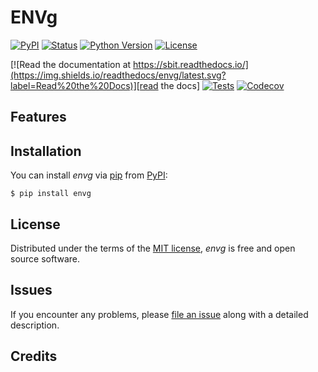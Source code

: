 # ENVg

[![PyPI](https://img.shields.io/pypi/v/envg.svg)][pypi status]
[![Status](https://img.shields.io/pypi/status/envg.svg)][pypi status]
[![Python Version](https://img.shields.io/pypi/pyversions/envg)][pypi status]
[![License](https://img.shields.io/pypi/l/envg)][license]

[![Read the documentation at https://sbit.readthedocs.io/](https://img.shields.io/readthedocs/envg/latest.svg?label=Read%20the%20Docs)][read the docs]
[![Tests](https://github.com/j5pu/envg/workflows/Tests/badge.svg)][tests]
[![Codecov](https://codecov.io/gh/j5pu/envg/branch/main/graph/badge.svg)][codecov]

[pypi status]: https://pypi.org/project/envg/

[read the docs]: https://envg.readthedocs.io/

[tests]: https://github.com/j5pu/envg/actions?workflow=Tests

[codecov]: https://app.codecov.io/gh/j5pu/envg

[pre-commit]: https://github.com/pre-commit/pre-commit

[black]: https://github.com/psf/black

## Features

## Installation

You can install _envg_ via [pip] from [PyPI]:

```console
$ pip install envg
```

## License

Distributed under the terms of the [MIT license][license],
_envg_ is free and open source software.

## Issues

If you encounter any problems,
please [file an issue] along with a detailed description.

## Credits

[@j5pu]: https://github.com/j5pu

[pypi]: https://pypi.org/

[file an issue]: https://github.com/j5pu/pproj/issues

[pip]: https://pip.pypa.io/

<!-- github-only -->

[license]: https://github.com/j5pu/pproj/blob/main/LICENSE
